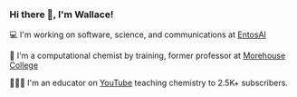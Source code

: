 ### Hi there 👋, I'm Wallace!


💻 I'm working on software, science, and communications at [EntosAI](https://www.entos.ai)

🧪 I'm a computational chemist by training, former professor at [Morehouse College](https://www.morehouse.edu)

👨🏽‍🏫 I'm an educator on [YouTube](https://www.youtube.com/channel/UCziFyFBmCSc1yUwkRWAOWEQ) teaching chemistry to 2.5K+ subscribers. 
